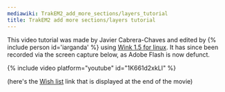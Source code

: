 ```yaml
---
mediawiki: TrakEM2_add_more_sections/layers_tutorial
title: TrakEM2 add more sections/layers tutorial
---
```


This video tutorial was made by Javier Cabrera-Chaves and edited by {% include person id='iarganda' %} using [Wink 1.5 for linux](http://www.debugmode.com/wink/). It has since been recorded via the screen capture below, as Adobe Flash is now defunct.

{% include video platform="youtube" id="1K661d2xkLI" %}

(here's the [Wish list](/develop/wish-list) link that is displayed at the end of the movie)
